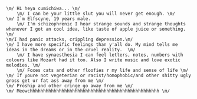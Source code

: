  	\m/ Hi heya cumichiwa... \m/
        \m/ I can be your little slut you will never get enough. \m/ 
  	\m/ I`m	Elfscyne, 19 years male.
        \m/ I'm schizophrenic I hear strange sounds and strange thoughts whenever I got an cool idea, like taste of apple juice or something. \m/
	\m/I had panic attacks, crippling depression.\m/
	\m/ I have more specific feelings than y'all do. My mind tells me ideas in the dreams or in the cruel reality.  \m/
        \m/ I have synaesthesia I can feel letters, notes, numbers with colours like Mozart had it too. Also I write music and love exotic melodies. \m/ 
        \m/ Foxes cats and other floofies r my life and sense of life \m/
  	\m/ If youre not vegeterian or racist/homophobic/and other shitty ugly gross get ur fat ass away from me \m/
	\m/ Proship and other cringe go away from me \m/
 	\m/ Meowchhhhhhhhhhhhhhhhhhhhhhhhhhhhhhhhhhhhhhhhhhhhhhhhh \m/
